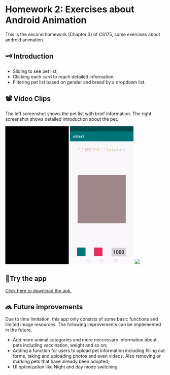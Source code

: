 # Homework 2: Exercises about Android Animation
This is the second homework (Chapter 3) of CS175, some exercises about android animation.

## 🗝️ Introduction
* Sliding to see pet list;
* Clicking each card to reach detailed information;
* Filtering pet list based on gender and breed by a dropdown list.

## 📽️ Video Clips
The left screenshot shows the pet list with brief information. The right screenshot shows detailed introduction about the pet.

<p float="left">
  <img src="https://github.com/Jessie-jx/homework-LvJiaxi/blob/main/HW2_ch3/Clips/hw3_1.gif" width="200"/>
  <img src="https://github.com/Jessie-jx/homework-LvJiaxi/blob/main/HW2_ch3/Clips/hw3_2.gif" width="200"/>
  <img src="https://github.com/Jessie-jx/homework-LvJiaxi/blob/main/HW2_ch3/Clips/hw3_3.gif" width="200"/>
</p>

## 📱Try the app
[Click here to download the apk.](https://github.com/Jessie-jx/homework-LvJiaxi/releases/download/v1.0.0-alpha/PetCare.apk)

## 🔜 Future improvements
Due to time limitation, this app only consists of some basic functions and limited image resources. The following improvements can be implemented in the future.
* Add more animal catagories and more neccessary information about pets including vaccination, weight and so on;
* Adding a function for users to upload pet information including filling out forms, taking and uploading photos and even videos. Also removing or marking pets that have already been adopted;
* UI optimization like Night and day mode switching.
